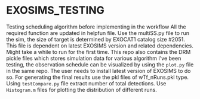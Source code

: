 # EXOSIMS_TESTING
Testing scheduling algorithm before implementing in the workflow 
All the required function are updated in helpfun file. 
Use the multiSS.py file to run the sim, the size of target is determined by EXOCAT1 catalog size #2051. 
This file is dependent on latest EXOSIMS version and related dependencies. 
Might take a while to run for the first time. This repo also contains the DRM pickle files which stores simulation data for various algorithm I've been testing, the observation schedule can be visualized by using the `plot.py` file in the same repo. The user needs to install latest version of EXOSIMS to do so. For generating the final results use the pkl files of wTf_nRuns.pkl type. Using `testCompare.py` file extract number of total detections. Use `Histogram.m` files for plotting the distribution of different runs.  

